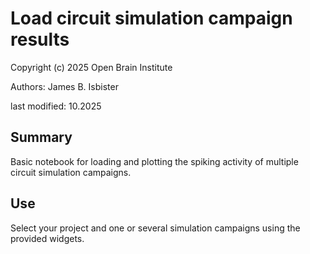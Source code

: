 # Load circuit simulation campaign results
Copyright (c) 2025 Open Brain Institute

Authors: James B. Isbister

last modified: 10.2025

## Summary
Basic notebook for loading and plotting the spiking activity of multiple circuit simulation campaigns.

## Use
Select your project and one or several simulation campaigns using the provided widgets.
